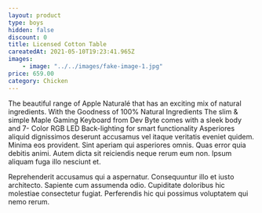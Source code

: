 ```yaml
---
layout: product
type: boys
hidden: false
discount: 0
title: Licensed Cotton Table
careatedAt: 2021-05-10T19:23:41.965Z
images:
    - image: "../../images/fake-image-1.jpg"
price: 659.00
category: Chicken
---
```

The beautiful range of Apple Naturalé that has an exciting mix of natural ingredients. With the Goodness of 100% Natural Ingredients
The slim & simple Maple Gaming Keyboard from Dev Byte comes with a sleek body and 7- Color RGB LED Back-lighting for smart functionality
Asperiores aliquid dignissimos deserunt accusamus vel itaque veritatis eveniet quidem. Minima eos provident. Sint aperiam qui asperiores omnis. Quas error quia debitis animi. Autem dicta sit reiciendis neque rerum eum non. Ipsum aliquam fuga illo nesciunt et.
 Reprehenderit accusamus qui a aspernatur. Consequuntur illo et iusto architecto. Sapiente cum assumenda odio. Cupiditate doloribus hic molestiae consectetur fugiat. Perferendis hic qui possimus voluptatem qui nemo rerum.
